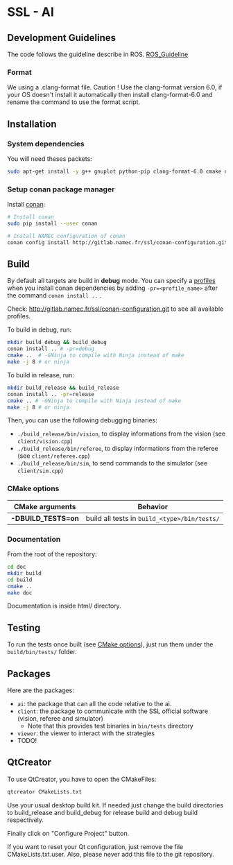 # SSL - AI

## Development Guidelines

The code follows the guideline describe in ROS. [ROS_Guideline](http://wiki.ros.org/CppStyleGuide)

### Format

We using a .clang-format file. Caution ! Use the clang-format version 6.0, if your OS doesn't install it automatically then install clang-format-6.0 and rename the command to use the format script.

## Installation

### System dependencies

You will need theses packets:

``` bash
sudo apt-get install -y g++ gnuplot python-pip clang-format-6.0 cmake ninja-build
```

### Setup conan package manager

Install [conan](https://docs.conan.io/en/latest/):

``` bash
# Install conan  
sudo pip install --user conan

# Install NAMEC configuration of conan  
conan config install http://gitlab.namec.fr/ssl/conan-configuration.git
```

## Build

By default all targets are build in **debug** mode.
You can specify a [profiles](https://docs.conan.io/en/latest/reference/profiles.html) when you install conan dependencies by adding `-pr=<profile_name>` after the command `conan install ..` .

Check: http://gitlab.namec.fr/ssl/conan-configuration.git to see all available profiles.

To build in debug, run:

``` bash
mkdir build_debug && build_debug
conan install .. # -pr=debug
cmake ..  # -GNinja to compile with Ninja instead of make
make -j 8 # or ninja
```

To build in release, run:

``` bash
mkdir build_release && build_release
conan install .. -pr=release
cmake .. # -GNinja to compile with Ninja instead of make
make -j 8 # or ninja
```

Then, you can use the following debugging binaries:

* `./build_release/bin/vision`, to display informations from the vision (see `client/vision.cpp`)
* `./build_release/bin/referee`, to display informations from the referee (see `client/referee.cpp`)
* `./build_release/bin/sim`, to send commands to the simulator (see `client/sim.cpp`)

### CMake options

| CMake arguments         | Behavior                                        |
| ----------------------- | ----------------------------------------------- |
| **-DBUILD_TESTS=on**    | build all tests in `build_<type>/bin/tests/`    |

### Documentation

From the root of the repository:

``` bash
cd doc
mkdir build
cd build
cmake ..
make doc
```

Documentation is inside html/ directory.

## Testing

To run the tests once built (see [CMake options](#cmake-options)), just run them under the `build/bin/tests/` folder.

## Packages

Here are the packages:

* `ai`: the package that can all the code relative to the ai.
* `client`: the package to communicate with the SSL official software (vision, referee and simulator)
  * Note that this provides test binaries in `bin/tests` directory
* `viewer`: the viewer to interact with the strategies
* TODO!

## QtCreator

To use QtCreator, you have to open the CMakeFiles:

``` bash
qtcreator CMakeLists.txt
```

Use your usual desktop build kit.
If needed just change the build directories to build_release and build_debug for release build and debug build respectively.

Finally click on "Configure Project" button.

If you want to reset your Qt configuration, just remove the file CMakeLists.txt.user. Also, please never add this file to the git repository.
